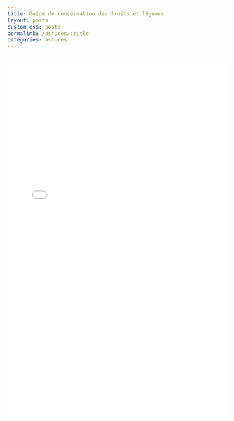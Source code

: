 ```yaml
---
title: Guide de conservation des fruits et légumes
layout: posts
custom_css: posts
permalink: /astuces/:title
categories: astuces
---
```


<br>

<embed src="{{ site.baseurl }}/_assets\images\posts\astuces\guide-conservation.pdf" width="100%" height="800em" type="application/pdf" />